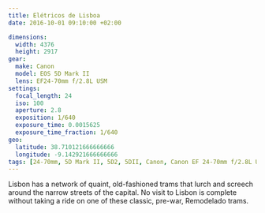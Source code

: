 ```yaml
---
title: Elétricos de Lisboa
date: 2016-10-01 09:10:00 +02:00

dimensions:
  width: 4376
  height: 2917
gear:
  make: Canon
  model: EOS 5D Mark II
  lens: EF24-70mm f/2.8L USM
settings:
  focal_length: 24
  iso: 100
  aperture: 2.8
  exposition: 1/640
  exposure_time: 0.0015625
  exposure_time_fraction: 1/640
geo:
  latitude: 38.710121666666666
  longitude: -9.142921666666666
tags: [24-70mm, 5D Mark II, 5D2, 5DII, Canon, Canon EF 24-70mm f/2.8L USM, Canon EOS 5D Mark II, Europa, Europe, Lisboa, Lisbon, Lisbonne, photo de rue, Portugal, rail, road, route, street, street photography, tourism, tourisme, train, tramway, transport, transportation, travel, urbain, urban, vehicle, vehicles, véhicule, voyage]
---
```


Lisbon has a network of quaint, old-fashioned trams that lurch and screech around the narrow streets of the capital. No visit to Lisbon is complete without taking a ride on one of these classic, pre-war, Remodelado trams.
